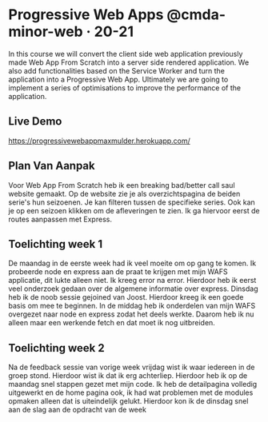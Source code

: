 # Progressive Web Apps @cmda-minor-web · 20-21

In this course we will convert the client side web application previously made Web App From Scratch into a server side rendered application. We also add functionalities based on the Service Worker and turn the application into a Progressive Web App. Ultimately we are going to implement a series of optimisations to improve the performance of the application.  

## Live Demo
https://progressivewebappmaxmulder.herokuapp.com/

## Plan Van Aanpak
Voor Web App From Scratch heb ik een breaking bad/better call saul website gemaakt. Op de website zie je als overzichtspagina de beiden serie's hun seizoenen. Je kan filteren tussen de specifieke series. Ook kan je op een seizoen klikken om de afleveringen te zien. Ik ga hiervoor eerst de routes aanpassen met Express.

## Toelichting week 1 

De maandag in de eerste week had ik veel moeite om op gang te komen. Ik probeerde node en express aan de praat te krijgen met mijn WAFS applicatie, dit lukte alleen niet. Ik kreeg error na error. Hierdoor heb ik eerst veel onderzoek gedaan over de algemene informatie over express. 
Dinsdag heb ik de noob sessie gejoined van Joost. Hierdoor kreeg ik een goede basis om mee te beginnen. In de middag heb ik onderdelen van mijn WAFS overgezet naar node en express zodat het deels werkte. Daarom heb ik nu alleen maar een werkende fetch en dat moet ik nog uitbreiden.


## Toelichting week 2
Na de feedback sessie van vorige week vrijdag wist ik waar iedereen in de groep stond. Hierdoor wist ik dat ik erg achterliep. Hierdoor heb ik op de maandag snel stappen gezet met mijn code. Ik heb de detailpagina volledig uitgewerkt en de home pagina ook, ik had wat problemen met de modules opmaken alleen dat is uiteindelijk gelukt. Hierdoor kon ik de dinsdag snel aan de slag aan de opdracht van de week
